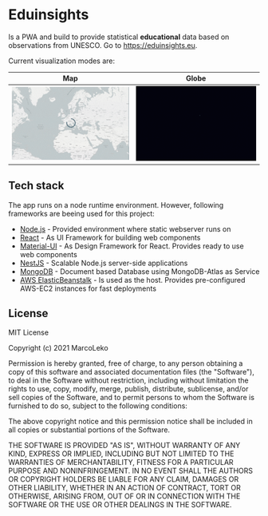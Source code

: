 # Eduinsights

Is a PWA and build to provide statistical **educational** data based on observations from UNESCO. Go to https://eduinsights.eu.

Current visualization modes are:

|Map|Globe|
|----|---------|
|![map visualization](./statistics-frontend/src/assets/map.gif)|![globe visualization](./statistics-frontend/src/assets/globe.gif)|

## Tech stack

The app runs on a node runtime environment. However, following frameworks are beeing used for this project:
* [Node.js] - Provided environment where static webserver runs on
* [React] - As UI Framework for building web components
* [Material-UI] - As Design Framework for React. Provides ready to use web components
* [NestJS] - Scalable Node.js server-side applications
* [MongoDB] - Document based Database using MongoDB-Atlas as Service 
* [AWS ElasticBeanstalk] - Is used as the host. Provides pre-configured AWS-EC2 instances for fast deployments

License
----
MIT License

Copyright (c) 2021 MarcoLeko

Permission is hereby granted, free of charge, to any person obtaining a copy
of this software and associated documentation files (the "Software"), to deal
in the Software without restriction, including without limitation the rights
to use, copy, modify, merge, publish, distribute, sublicense, and/or sell
copies of the Software, and to permit persons to whom the Software is
furnished to do so, subject to the following conditions:

The above copyright notice and this permission notice shall be included in all
copies or substantial portions of the Software.

THE SOFTWARE IS PROVIDED "AS IS", WITHOUT WARRANTY OF ANY KIND, EXPRESS OR
IMPLIED, INCLUDING BUT NOT LIMITED TO THE WARRANTIES OF MERCHANTABILITY,
FITNESS FOR A PARTICULAR PURPOSE AND NONINFRINGEMENT. IN NO EVENT SHALL THE
AUTHORS OR COPYRIGHT HOLDERS BE LIABLE FOR ANY CLAIM, DAMAGES OR OTHER
LIABILITY, WHETHER IN AN ACTION OF CONTRACT, TORT OR OTHERWISE, ARISING FROM,
OUT OF OR IN CONNECTION WITH THE SOFTWARE OR THE USE OR OTHER DEALINGS IN THE
SOFTWARE.


[//]: #

[Node.js]: <http://nodejs.org>
[Material-UI]: <https://material-ui.com/>
[React]: <https://reactjs.org/docs/getting-started.html>
[NestJS]: <https://docs.nestjs.com/>
[MongoDB]: <https://www.mongodb.com/cloud/atlas/lp/try2-de>
[AWS ElasticBeanstalk]: <https://aws.amazon.com/de/elasticbeanstalk/>


